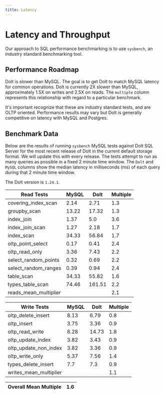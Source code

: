```yaml
---
title: Latency
---
```


# Latency and Throughput

Our approach to SQL performance benchmarking is to use `sysbench`, an
industry standard benchmarking tool.

## Performance Roadmap

Dolt is slower than MySQL. The goal is to get Dolt to match 
MySQL latency for common operations. Dolt is currently 2X slower 
than MySQL, approximately 1.5X on writes and 2.5X on reads. The 
`multiple` column represents this relationship with regard to a 
particular benchmark.

It's important recognize that these are industry standard tests, and
are OLTP oriented. Performance results may vary but Dolt is 
generally competitive on latency with MySQL and Postgres.

## Benchmark Data

Below are the results of running `sysbench` MySQL tests against Dolt
SQL Server for the most recent release of Dolt in the current default 
storage format. We will update this with every release. The tests 
attempt to run as many queries as possible in a fixed 2 minute time 
window. The `Dolt` and `MySQL` columns show the median latency in 
milliseconds (ms) of each query during that 2 minute time window.

The Dolt version is `1.24.1`.

<!-- START___DOLT___LATENCY_RESULTS_TABLE -->
|       Read Tests        | MySQL |  Dolt  | Multiple |
|-------------------------|-------|--------|----------|
| covering\_index\_scan   |  2.14 |   2.71 |      1.3 |
| groupby\_scan           | 13.22 |  17.32 |      1.3 |
| index\_join             |  1.37 |    5.0 |      3.6 |
| index\_join\_scan       |  1.27 |   2.18 |      1.7 |
| index\_scan             | 34.33 |  56.84 |      1.7 |
| oltp\_point\_select     |  0.17 |   0.41 |      2.4 |
| oltp\_read\_only        |  3.36 |   7.43 |      2.2 |
| select\_random\_points  |  0.32 |   0.69 |      2.2 |
| select\_random\_ranges  |  0.39 |   0.94 |      2.4 |
| table\_scan             | 34.33 |  55.82 |      1.6 |
| types\_table\_scan      | 74.46 | 161.51 |      2.2 |
| reads\_mean\_multiplier |       |        |      2.1 |

|       Write Tests        | MySQL | Dolt  | Multiple |
|--------------------------|-------|-------|----------|
| oltp\_delete\_insert     |  8.13 |  6.79 |      0.8 |
| oltp\_insert             |  3.75 |  3.36 |      0.9 |
| oltp\_read\_write        |  8.28 | 14.73 |      1.8 |
| oltp\_update\_index      |  3.82 |  3.43 |      0.9 |
| oltp\_update\_non\_index |  3.82 |  3.36 |      0.9 |
| oltp\_write\_only        |  5.37 |  7.56 |      1.4 |
| types\_delete\_insert    |   7.7 |   7.3 |      0.9 |
| writes\_mean\_multiplier |       |       |      1.1 |

| Overall Mean Multiple | 1.6 |
|-----------------------|-----|
<!-- END___DOLT___LATENCY_RESULTS_TABLE -->
<br/>
